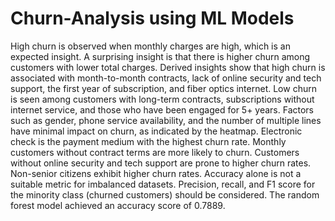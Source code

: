 # Churn-Analysis using ML Models

High churn is observed when monthly charges are high, which is an expected insight.
A surprising insight is that there is higher churn among customers with lower total charges.
Derived insights show that high churn is associated with month-to-month contracts, lack of online security and tech support, the first year of subscription, and fiber optics internet.
Low churn is seen among customers with long-term contracts, subscriptions without internet service, and those who have been engaged for 5+ years.
Factors such as gender, phone service availability, and the number of multiple lines have minimal impact on churn, as indicated by the heatmap.
Electronic check is the payment medium with the highest churn rate.
Monthly customers without contract terms are more likely to churn.
Customers without online security and tech support are prone to higher churn rates.
Non-senior citizens exhibit higher churn rates.
Accuracy alone is not a suitable metric for imbalanced datasets. Precision, recall, and F1 score for the minority class (churned customers) should be considered.
The random forest model achieved an accuracy score of 0.7889.

